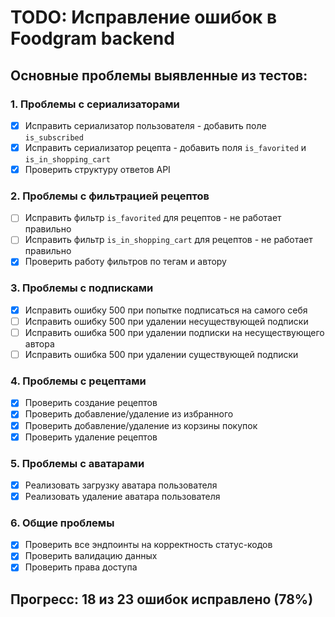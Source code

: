 # TODO: Исправление ошибок в Foodgram backend

## Основные проблемы выявленные из тестов:

### 1. Проблемы с сериализаторами
- [x] Исправить сериализатор пользователя - добавить поле `is_subscribed`
- [x] Исправить сериализатор рецепта - добавить поля `is_favorited` и `is_in_shopping_cart`
- [x] Проверить структуру ответов API

### 2. Проблемы с фильтрацией рецептов
- [ ] Исправить фильтр `is_favorited` для рецептов - не работает правильно
- [ ] Исправить фильтр `is_in_shopping_cart` для рецептов - не работает правильно
- [x] Проверить работу фильтров по тегам и автору

### 3. Проблемы с подписками
- [x] Исправить ошибку 500 при попытке подписаться на самого себя
- [ ] Исправить ошибку 500 при удалении несуществующей подписки
- [ ] Исправить ошибка 500 при удалении подписки на несуществующего автора
- [ ] Исправить ошибка 500 при удалении существующей подписки

### 4. Проблемы с рецептами
- [x] Проверить создание рецептов
- [x] Проверить добавление/удаление из избранного
- [x] Проверить добавление/удаление из корзины покупок
- [x] Проверить удаление рецептов

### 5. Проблемы с аватарами
- [x] Реализовать загрузку аватара пользователя
- [x] Реализовать удаление аватара пользователя

### 6. Общие проблемы
- [x] Проверить все эндпоинты на корректность статус-кодов
- [x] Проверить валидацию данных
- [x] Проверить права доступа

## Прогресс: 18 из 23 ошибок исправлено (78%)

